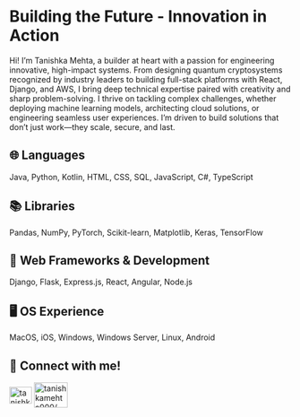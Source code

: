 # Building the Future - Innovation in Action
Hi! I’m Tanishka Mehta, a builder at heart with a passion for engineering innovative, high-impact systems. From designing quantum cryptosystems recognized by industry leaders to building full-stack platforms with React, Django, and AWS, I bring deep technical expertise paired with creativity and sharp problem-solving. I thrive on tackling complex challenges, whether deploying machine learning models, architecting cloud solutions, or engineering seamless user experiences. I’m driven to build solutions that don’t just work—they scale, secure, and last.

## 🌐 Languages
Java, Python, Kotlin, HTML, CSS, SQL, JavaScript, C#, TypeScript

## 📚 Libraries
Pandas, NumPy, PyTorch, Scikit-learn, Matplotlib, Keras, TensorFlow

## 🧩 Web Frameworks & Development
Django, Flask, Express.js, React, Angular, Node.js

## 🖥️ OS Experience
MacOS, iOS, Windows, Windows Server, Linux, Android

## 🔗 Connect with me!
<p align="left">
<a href="https://linkedin.com/in/tanishkamehta000/" target="blank"><img align="center" src="https://raw.githubusercontent.com/rahuldkjain/github-profile-readme-generator/master/src/images/icons/Social/linked-in-alt.svg" alt="tanishkamehta000/" height="30" width="40" /></a>
<a href="https://tanishkamehta.com/" target="blank"><img align="center" src="https://static.vecteezy.com/system/resources/previews/020/816/485/large_2x/portfolio-icon-for-your-website-mobile-presentation-and-logo-design-free-vector.jpg" alt="tanishkamehta000/" height="45" width="60" /></a>
